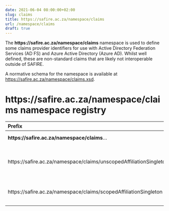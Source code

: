 ```yaml
---
date: 2021-06-04 08:00:00+02:00
slug: claims
title: https://safire.ac.za/namespace/claims
url: /namespace/claims
draft: true
---
```


The **https\://safire.ac.za/namespace/claims** namespace is used to define some claims provider identifiers for use with Active Directory Federation Services (AD FS) and Azure Active Directory (Azure AD). Whilst well defined, these are non-standard claims that are likely not interoperable outside of SAFIRE.

A normative schema for the namespace is available at https://safire.ac.za/namespace/claims.xsd.

# https\://safire.ac.za/namespace/claims namespace registry

| Prefix | Use/Description |
:--------|:----------------|
| **https\://safire.ac.za/namespace/claims**… | Used for claims provider identifiers in AD FS or Azure AD |
| https\://safire.ac.za/namespace/claims/unscopedAffiliationSingleton | Space delimited singleton representation of [eduPersonAffiliation]({{< ref "/technical/attributes/edupersonaffiliation.md" >}}), utilising the same limited vocabulary (defined here as `safire:AffiliationVocabularyType`). |
| https\://safire.ac.za/namespace/claims/scopedAffiliationSingleton | Space delimited singleton representation of [eduPersonScopedAffiliation]({{< ref "/technical/attributes/edupersonscopedaffiliation.md" >}}), utilising the same limited vocabulary. |

